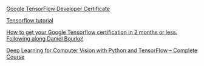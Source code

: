 [Google TensorFlow Developer Certificate](https://app.trueability.com/google-certificates/tensorflow-developer)

[Tensorflow tutorial](https://www.tensorflow.org/tutorials)

[How to get your Google Tensorflow certification in 2 months or less. Following along Daniel Bourke!](https://www.youtube.com/watch?v=4V2hGcYlG2Q)

[Deep Learning for Computer Vision with Python and TensorFlow – Complete Course](https://www.youtube.com/watch?v=IA3WxTTPXqQ)
